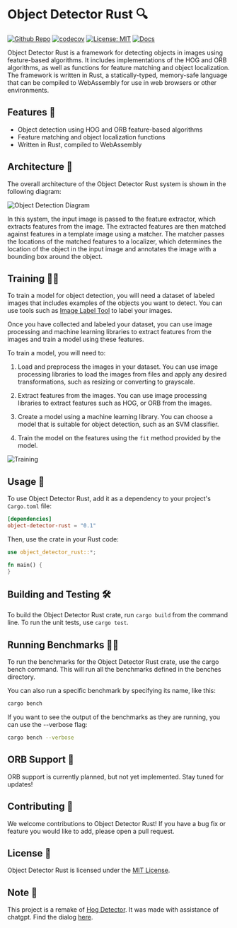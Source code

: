 # Object Detector Rust 🔍

[![Github Repo](https://img.shields.io/badge/github-repo-green)](https://github.com/chriamue/object-detector-rust/)
[![codecov](https://codecov.io/gh/chriamue/object-detector-rust/branch/main/graph/badge.svg?token=RJ6T5D9DZT)](https://codecov.io/gh/chriamue/object-detector-rust)
[![License: MIT](https://img.shields.io/badge/License-MIT-yellow.svg)](https://opensource.org/licenses/MIT)
[![Docs](https://img.shields.io/badge/Docs-online-green.svg)](https://chriamue.github.io/object-detector-rust/object_detector_rust/)

Object Detector Rust is a framework for detecting objects in images using feature-based algorithms. It includes implementations of the HOG and ORB algorithms, as well as functions for feature matching and object localization. The framework is written in Rust, a statically-typed, memory-safe language that can be compiled to WebAssembly for use in web browsers or other environments.

## Features 💪

- Object detection using HOG and ORB feature-based algorithms
- Feature matching and object localization functions
- Written in Rust, compiled to WebAssembly

## Architecture 🧱

The overall architecture of the Object Detector Rust system is shown in the following diagram:

![Object Detection Diagram](https://www.plantuml.com/plantuml/proxy?cache=no&src=https://raw.github.com/chriamue/object-detector-rust/main/docs/object-detection-diagram.puml)

In this system, the input image is passed to the feature extractor, which extracts features from the image. The extracted features are then matched against features in a template image using a matcher. The matcher passes the locations of the matched features to a localizer, which determines the location of the object in the input image and annotates the image with a bounding box around the object.

## Training 🏋️‍♀️

To train a model for object detection, you will need a dataset of labeled images that includes examples of the objects you want to detect. You can use tools such as [Image Label Tool](https://chriamue.github.io/image-label-tool/) to label your images.

Once you have collected and labeled your dataset, you can use image processing and machine learning libraries to extract features from the images and train a model using these features.

To train a model, you will need to:

1. Load and preprocess the images in your dataset. You can use image processing libraries to load the images from files and apply any desired transformations, such as resizing or converting to grayscale.

2. Extract features from the images. You can use image processing libraries to extract features such as HOG, or ORB from the images.

3. Create a model using a machine learning library. You can choose a model that is suitable for object detection, such as an SVM classifier.

4. Train the model on the features using the `fit` method provided by the model.

![Training](https://www.plantuml.com/plantuml/proxy?cache=no&src=https://raw.github.com/chriamue/object-detector-rust/main/docs/training.puml)

## Usage 📖

To use Object Detector Rust, add it as a dependency to your project's `Cargo.toml` file:

```toml
[dependencies]
object-detector-rust = "0.1"
```

Then, use the crate in your Rust code:

```rust
use object_detector_rust::*;

fn main() {
}
```

## Building and Testing 🛠️

To build the Object Detector Rust crate, run `cargo build` from the command line. To run the unit tests, use `cargo test`.

## Running Benchmarks 🏋️‍♀️

To run the benchmarks for the Object Detector Rust crate, use the cargo bench command. This will run all the benchmarks defined in the benches directory.

You can also run a specific benchmark by specifying its name, like this:

```sh
cargo bench
```

If you want to see the output of the benchmarks as they are running, you can use the --verbose flag:

```sh
cargo bench --verbose
```

## ORB Support 🚧

ORB support is currently planned, but not yet implemented. Stay tuned for updates!

## Contributing 🙏

We welcome contributions to Object Detector Rust! If you have a bug fix or feature you would like to add, please open a pull request.

## License 📜

Object Detector Rust is licensed under the [MIT License](https://github.com/chriamue/object-detector-rust/LICENSE).

## Note 📝

This project is a remake of [Hog Detector](https://github.com/chriamue/hog-detector).
It was made with assistance of chatgpt.
Find the dialog [here](https://github.com/chriamue/object-detector-rust/transcript.md).

